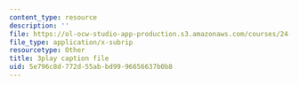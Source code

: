 ```yaml
---
content_type: resource
description: ''
file: https://ol-ocw-studio-app-production.s3.amazonaws.com/courses/24-912-black-matters-introduction-to-black-studies-spring-2017/5e796c8d772d55abbd9996656637b0b8_HF4hKftgWxg.vtt
file_type: application/x-subrip
resourcetype: Other
title: 3play caption file
uid: 5e796c8d-772d-55ab-bd99-96656637b0b8
---
```

